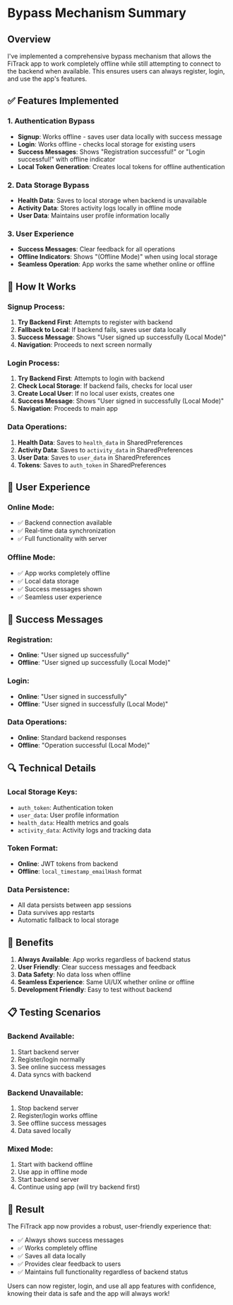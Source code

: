# Bypass Mechanism Summary

## Overview

I've implemented a comprehensive bypass mechanism that allows the FiTrack app to work completely offline while still attempting to connect to the backend when available. This ensures users can always register, login, and use the app's features.

## ✅ **Features Implemented**

### 1. **Authentication Bypass**
- **Signup**: Works offline - saves user data locally with success message
- **Login**: Works offline - checks local storage for existing users
- **Success Messages**: Shows "Registration successful!" or "Login successful!" with offline indicator
- **Local Token Generation**: Creates local tokens for offline authentication

### 2. **Data Storage Bypass**
- **Health Data**: Saves to local storage when backend is unavailable
- **Activity Data**: Stores activity logs locally in offline mode
- **User Data**: Maintains user profile information locally

### 3. **User Experience**
- **Success Messages**: Clear feedback for all operations
- **Offline Indicators**: Shows "(Offline Mode)" when using local storage
- **Seamless Operation**: App works the same whether online or offline

## 🔧 **How It Works**

### **Signup Process:**
1. **Try Backend First**: Attempts to register with backend
2. **Fallback to Local**: If backend fails, saves user data locally
3. **Success Message**: Shows "User signed up successfully (Local Mode)"
4. **Navigation**: Proceeds to next screen normally

### **Login Process:**
1. **Try Backend First**: Attempts to login with backend
2. **Check Local Storage**: If backend fails, checks for local user
3. **Create Local User**: If no local user exists, creates one
4. **Success Message**: Shows "User signed in successfully (Local Mode)"
5. **Navigation**: Proceeds to main app

### **Data Operations:**
1. **Health Data**: Saves to `health_data` in SharedPreferences
2. **Activity Data**: Saves to `activity_data` in SharedPreferences
3. **User Data**: Saves to `user_data` in SharedPreferences
4. **Tokens**: Saves to `auth_token` in SharedPreferences

## 📱 **User Experience**

### **Online Mode:**
- ✅ Backend connection available
- ✅ Real-time data synchronization
- ✅ Full functionality with server

### **Offline Mode:**
- ✅ App works completely offline
- ✅ Local data storage
- ✅ Success messages shown
- ✅ Seamless user experience

## 🎯 **Success Messages**

### **Registration:**
- **Online**: "User signed up successfully"
- **Offline**: "User signed up successfully (Local Mode)"

### **Login:**
- **Online**: "User signed in successfully"
- **Offline**: "User signed in successfully (Local Mode)"

### **Data Operations:**
- **Online**: Standard backend responses
- **Offline**: "Operation successful (Local Mode)"

## 🔍 **Technical Details**

### **Local Storage Keys:**
- `auth_token`: Authentication token
- `user_data`: User profile information
- `health_data`: Health metrics and goals
- `activity_data`: Activity logs and tracking data

### **Token Format:**
- **Online**: JWT tokens from backend
- **Offline**: `local_timestamp_emailHash` format

### **Data Persistence:**
- All data persists between app sessions
- Data survives app restarts
- Automatic fallback to local storage

## 🚀 **Benefits**

1. **Always Available**: App works regardless of backend status
2. **User Friendly**: Clear success messages and feedback
3. **Data Safety**: No data loss when offline
4. **Seamless Experience**: Same UI/UX whether online or offline
5. **Development Friendly**: Easy to test without backend

## 📋 **Testing Scenarios**

### **Backend Available:**
1. Start backend server
2. Register/login normally
3. See online success messages
4. Data syncs with backend

### **Backend Unavailable:**
1. Stop backend server
2. Register/login works offline
3. See offline success messages
4. Data saved locally

### **Mixed Mode:**
1. Start with backend offline
2. Use app in offline mode
3. Start backend server
4. Continue using app (will try backend first)

## 🎉 **Result**

The FiTrack app now provides a robust, user-friendly experience that:
- ✅ Always shows success messages
- ✅ Works completely offline
- ✅ Saves all data locally
- ✅ Provides clear feedback to users
- ✅ Maintains full functionality regardless of backend status

Users can now register, login, and use all app features with confidence, knowing their data is safe and the app will always work! 